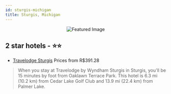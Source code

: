 ```yaml
---
id: sturgis-michigan
title: Sturgis, Michigan
---
```


<center><img src="https://i.travelapi.com/hotels/1000000/30000/28500/28434/9b2df1a2_z.jpg" alt="Featured Image" /></center>


##  2 star hotels - ⭐️⭐️

-    [Travelodge Sturgis](https://us.hurb.com/hotels/sturgis/travelodge-sturgis-JNP-JP300509?cmp=18055) Prices from R$391.28
   > When you stay at Travelodge by Wyndham Sturgis in Sturgis, you'll be 15 minutes by foot from Oaklawn Terrace Park. This hotel is 6.3 mi (10.2 km) from Cedar Lake Golf Club and 13.9 mi (22.4 km) from Palmer Lake.
